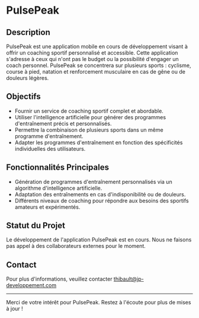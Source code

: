 # PulsePeak

## Description
PulsePeak est une application mobile en cours de développement visant à offrir un coaching sportif personnalisé et accessible. Cette application s'adresse à ceux qui n'ont pas le budget ou la possibilité d'engager un coach personnel. PulsePeak se concentrera sur plusieurs sports : cyclisme, course à pied, natation et renforcement musculaire en cas de gêne ou de douleurs légères. 

## Objectifs
- Fournir un service de coaching sportif complet et abordable.
- Utiliser l'intelligence artificielle pour générer des programmes d'entraînement précis et personnalisés.
- Permettre la combinaison de plusieurs sports dans un même programme d'entraînement.
- Adapter les programmes d'entraînement en fonction des spécificités individuelles des utilisateurs.

## Fonctionnalités Principales
- Génération de programmes d'entraînement personnalisés via un algorithme d'intelligence artificielle.
- Adaptation des entraînements en cas d'indisponibilité ou de douleurs.
- Différents niveaux de coaching pour répondre aux besoins des sportifs amateurs et expérimentés.

## Statut du Projet
Le développement de l'application PulsePeak est en cours. Nous ne faisons pas appel à des collaborateurs externes pour le moment.

## Contact
Pour plus d'informations, veuillez contacter thibault@jp-developpement.com

---

Merci de votre intérêt pour PulsePeak. Restez à l'écoute pour plus de mises à jour !